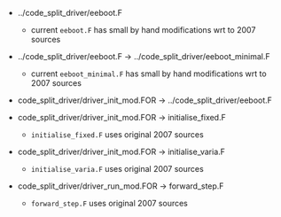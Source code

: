 * ../code_split_driver/eeboot.F
   - current `eeboot.F` has small by hand modifications wrt to 2007 sources

* ../code_split_driver/eeboot.F -> ../code_split_driver/eeboot_minimal.F
   - current `eeboot_minimal.F` has small by hand modifications wrt to 2007 sources

* code_split_driver/driver_init_mod.FOR -> ../code_split_driver/eeboot.F

* code_split_driver/driver_init_mod.FOR -> initialise_fixed.F
  - `initialise_fixed.F` uses original 2007 sources

* code_split_driver/driver_init_mod.FOR -> initialise_varia.F
  - `initialise_varia.F` uses original 2007 sources

* code_split_driver/driver_run_mod.FOR -> forward_step.F
  - `forward_step.F` uses original 2007 sources
